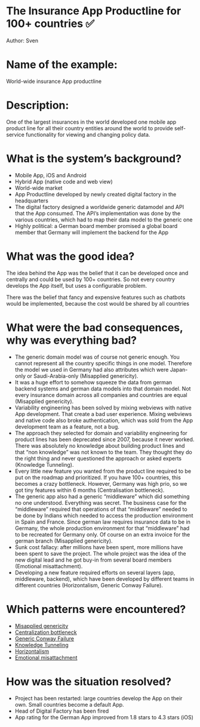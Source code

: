 # The Insurance App Productline for 100+ countries ✅
Author: Sven

# Name of the example:
World-wide insurance App productline

# Description: 
One of the largest insurances in the world developed one mobile app product line for all their country entities around the world to provide self-service functionality for viewing and changing policy data.

# What is the system’s background?
* Mobile App, iOS and Android
* Hybrid App (native code and web view)
* World-wide market
* App Productline developed by newly created digital factory in the headquarters
* The digital factory designed a worldwide generic datamodel and API that the App consumed. The API’s implementation was done by the various countries, which had to map their data model to the generic one
* Highly political: a German board member promised a global board member that Germany will implement the backend for the App

# What was the good idea?
The idea behind the App was the belief that it can be developed once and centrally and could be used by 100+ countries. So not every country develops the App itself, but uses a configurable problem.

There was the belief that fancy and expensive features such as chatbots would be implemented, because the cost would be shared by all countries

# What were the bad consequences, why was everything bad?

* The generic domain model was of course not generic enough. You cannot represent all the country specific things in one model. Therefore the model we used in Germany had also attributes which were Japan-only or Saudi-Arabia-only (Misapplied genericity).
* It was a huge effort to somehow squeeze the data from german backend systems and german data models into that domain model. Not every insurance domain across all companies and countries are equal (Misapplied genericity).
* Variability engineering has been solved by mixing webviews with native App development. That create a bad user experience. Mixing webviews and native code also broke authentication, which was sold from the App development team as a feature, not a bug. 
* The approach they selected for domain and variability engineering for product lines has been deprecated since 2007, because it never worked. There was absolutely no knowledge about building product lines and that “non knowledge” was not known to the team. They thought they do the right thing and never questioned the approach or asked experts (Knowledge Tunneling).
* Every little new feature you wanted from the product line required to be put on the roadmap and prioritized. If you have 100+ countries, this becomes a crazy bottleneck. However, Germany was high prio, so we got tiny features within 6 months (Centralisation bottleneck).
* The generic app also had a generic “middleware” which did something no one understood. Everything was secret. The business case for the “middleware” required that operations of that “middleware” needed to be done by Indians which needed to access the production environment in Spain and France. Since german law requires insurance data to be in Germany, the whole production environment for that “middleware” had to be recreated for Germany only. Of course on an extra invoice for the german branch (Misapplied genericity).
* Sunk cost fallacy: after millions have been spent, more millions have been spent to save the project. The whole project was the idea of the new digital lead and he got buy-in from several board members (Emotional misattachment).
* Developing a new feature required efforts on several layers (app, middleware, backend), which have been developed by different teams in different countries (Horizontalism, Generic Conway Failure).

# Which patterns were encountered?
* [Misapplied genericity](../patterns/misapplied_genericity.md)
* [Centralization bottleneck](../patterns/centralization_bottleneck.md)
* [Generic Conway Failure](../patterns/generic_conway_failure.md)
* [Knowledge Tunneling](../patterns/knowledge_tunneling.md)
* [Horizontalism](../patterns/horizontalism.md)
* [Emotional misattachment](../patterns/emotional_misattachment.md)

# How was the situation resolved?
* Project has been restarted: large countries develop the App on their own. Small countries become a default App.
* Head of Digital Factory has been fired
* App rating for the German App improved from 1.8 stars to 4.3 stars (iOS)
